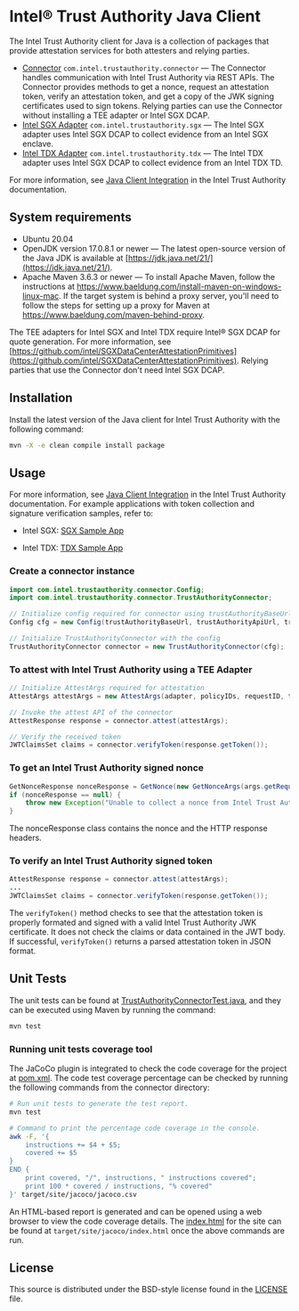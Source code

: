 # Intel® Trust Authority Java Client

The Intel Trust Authority client for Java is a collection of packages that provide attestation services for both attesters and relying parties. 

- [Connector](./connector/README.md) `com.intel.trustauthority.connector` — The Connector handles communication with Intel Trust Authority via REST APIs. The Connector provides methods to get a nonce, request an attestation token, verify an attestation token, and get a copy of the JWK signing certificates used to sign tokens. Relying parties can use the Connector without installing a TEE adapter or Intel SGX DCAP.
- [Intel SGX Adapter](./sgx/README.md) `com.intel.trustauthority.sgx` — The Intel SGX adapter uses Intel SGX DCAP to collect evidence from an Intel SGX enclave.
- [Intel TDX Adapter](./tdx/README.md) `com.intel.trustauthority.tdx` — The Intel TDX adapter uses Intel SGX DCAP to collect evidence from an Intel TDX TD.

For more information, see [Java Client Integration](https://docs.trustauthority.intel.com/main/articles/integrate-java-client.html) in the Intel Trust Authority documentation. 

## System requirements

- Ubuntu 20.04
- OpenJDK version 17.0.8.1 or newer — The latest open-source version of the Java JDK is available at [https://jdk.java.net/21/](https://jdk.java.net/21/).
- Apache Maven 3.6.3 or newer — To install Apache Maven, follow the instructions at https://www.baeldung.com/install-maven-on-windows-linux-mac. If the target system is behind a proxy server, you'll need to follow the steps for setting up a proxy for Maven at https://www.baeldung.com/maven-behind-proxy. 

The TEE adapters for Intel SGX and Intel TDX require Intel® SGX DCAP for quote generation. For more information, see [https://github.com/intel/SGXDataCenterAttestationPrimitives](https://github.com/intel/SGXDataCenterAttestationPrimitives). Relying parties that use the Connector don't need Intel SGX DCAP.

## Installation

Install the latest version of the Java client for Intel Trust Authority with the following command:

```sh
mvn -X -e clean compile install package
```

## Usage

For more information, see [Java Client Integration](https://docs.trustauthority.intel.com/main/articles/integrate-java-client.html) in the Intel Trust Authority documentation. For example applications with token collection and signature verification samples, refer to:

- Intel SGX: [SGX Sample App](./examples/sgx-sample-app/README.md)

- Intel TDX: [TDX Sample App](./examples/tdx-sample-app/README.md)

### Create a connector instance

```java
import com.intel.trustauthority.connector.Config;
import com.intel.trustauthority.connector.TrustAuthorityConnector;

// Initialize config required for connector using trustAuthorityBaseUrl (https://portal.trustauthority.intel.com), trustAuthorityApiUrl (https://api.truastauthority.intel.com), trustAuthorityApiKey, and retryConfig
Config cfg = new Config(trustAuthorityBaseUrl, trustAuthorityApiUrl, trustAuthorityApiKey, retryConfig);

// Initialize TrustAuthorityConnector with the config
TrustAuthorityConnector connector = new TrustAuthorityConnector(cfg);
```

### To attest with Intel Trust Authority using a TEE Adapter

```java
// Initialize AttestArgs required for attestation
AttestArgs attestArgs = new AttestArgs(adapter, policyIDs, requestID, tokenSigningAlg, policyMustMatch);

// Invoke the attest API of the connector
AttestResponse response = connector.attest(attestArgs);

// Verify the received token
JWTClaimsSet claims = connector.verifyToken(response.getToken());
```

### To get an Intel Trust Authority signed nonce

```java
GetNonceResponse nonceResponse = GetNonce(new GetNonceArgs(args.getRequestId()));
if (nonceResponse == null) {
    throw new Exception("Unable to collect a nonce from Intel Trust Authority");
}
```

The nonceResponse class contains the nonce and the HTTP response headers.

### To verify an Intel Trust Authority signed token

```java
AttestResponse response = connector.attest(attestArgs);
...
JWTClaimsSet claims = connector.verifyToken(response.getToken());
```
The `verifyToken()` method checks to see that the attestation token is properly formated and signed with a valid Intel Trust Authority JWK certificate. It does not check the claims or data contained in the JWT body. If successful, `verifyToken()` returns a parsed attestation token in JSON format. 

## Unit Tests

The unit tests can be found at [TrustAuthorityConnectorTest.java](./connector/src/test/java/com/intel/trustauthority/connector/TrustAuthorityConnectorTest.java), and they can be executed using Maven by running the command:

```sh
mvn test
```

### Running unit tests coverage tool

The JaCoCo plugin is integrated to check the code coverage for the project at [pom.xml](./pom.xml#L41). The code test coverage percentage can be checked by running the following commands from the connector directory:

```sh
# Run unit tests to generate the test report.
mvn test

# Command to print the percentage code coverage in the console.
awk -F, '{
    instructions += $4 + $5;
    covered += $5
} 
END {
    print covered, "/", instructions, " instructions covered";
    print 100 * covered / instructions, "% covered"
}' target/site/jacoco/jacoco.csv
```

An HTML-based report is generated and can be opened using a web browser to view the code coverage details. The [index.html](target/site/jacoco/index.html) for the site can be found at `target/site/jacoco/index.html` once the above commands are run.


## License

This source is distributed under the BSD-style license found in the [LICENSE](LICENSE)
file.
